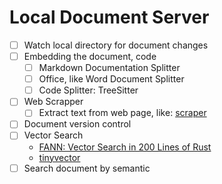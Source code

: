 # Local Document Server

- [ ] Watch local directory for document changes
- [ ] Embedding the document, code
    - [ ] Markdown Documentation Splitter
    - [ ] Office, like Word Document Splitter
    - [ ] Code Splitter: TreeSitter
- [ ] Web Scrapper
    - [ ] Extract text from web page,
      like: [scraper](https://github.com/BloopAI/bloop/tree/main/server/bleep/src/scraper)
- [ ] Document version control
- [ ] Vector Search
    - [FANN: Vector Search in 200 Lines of Rust](https://fennel.ai/blog/vector-search-in-200-lines-of-rust/)
    - [tinyvector](https://github.com/m1guelpf/tinyvector)
- [ ] Search document by semantic
